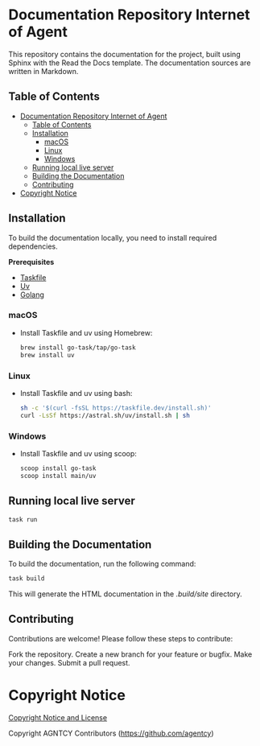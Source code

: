 # Documentation Repository Internet of Agent

This repository contains the documentation for the project, built using Sphinx
with the Read the Docs template. The documentation sources are written in
Markdown.

## Table of Contents

- [Documentation Repository Internet of Agent](#documentation-repository-internet-of-agent)
  - [Table of Contents](#table-of-contents)
  - [Installation](#installation)
    - [macOS](#macos)
    - [Linux](#linux)
    - [Windows](#windows)
  - [Running local live server](#running-local-live-server)
  - [Building the Documentation](#building-the-documentation)
  - [Contributing](#contributing)
- [Copyright Notice](#copyright-notice)

## Installation

To build the documentation locally, you need to install required dependencies.

**Prerequisites**

- [Taskfile](https://taskfile.dev/)
- [Uv](https://docs.astral.sh/uv/getting-started/installation/)
- [Golang](https://go.dev/doc/devel/release#go1.24.0)

### macOS

- Install Taskfile and uv using Homebrew:

   ```sh
   brew install go-task/tap/go-task
   brew install uv
   ```

### Linux

- Install Taskfile and uv using bash:

   ```sh
   sh -c '$(curl -fsSL https://taskfile.dev/install.sh)'
   curl -LsSf https://astral.sh/uv/install.sh | sh
   ```

### Windows

- Install Taskfile and uv using scoop:

   ```sh
   scoop install go-task
   scoop install main/uv
   ```

## Running local live server

   ```sh
   task run
   ```

## Building the Documentation

To build the documentation, run the following command:

   ```sh
   task build
   ```

This will generate the HTML documentation in the *.build/site* directory.

## Contributing

Contributions are welcome! Please follow these steps to contribute:

Fork the repository. Create a new branch for your feature or bugfix. Make your
changes. Submit a pull request.

# Copyright Notice

[Copyright Notice and License](./LICENSE.md)

Copyright AGNTCY Contributors (https://github.com/agentcy)
